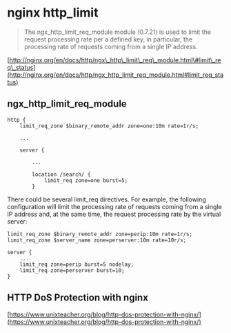 # nginx http\_limit

> The ngx\_http\_limit\_req\_module module \(0.7.21\) is used to limit the request processing rate per a defined key, in particular, the processing rate of requests coming from a single IP address.

[http://nginx.org/en/docs/http/ngx\_http\_limit\_req\_module.html\#limit\_req\_status](http://nginx.org/en/docs/http/ngx_http_limit_req_module.html#limit_req_status)

## ngx\_http\_limit\_req\_module

```text
http {
    limit_req_zone $binary_remote_addr zone=one:10m rate=1r/s;

    ...

    server {

        ...

        location /search/ {
            limit_req zone=one burst=5;
        }
```

There could be several limit\_req directives. For example, the following configuration will limit the processing rate of requests coming from a single IP address and, at the same time, the request processing rate by the virtual server:

```text
limit_req_zone $binary_remote_addr zone=perip:10m rate=1r/s;
limit_req_zone $server_name zone=perserver:10m rate=10r/s;

server {
    ...
    limit_req zone=perip burst=5 nodelay;
    limit_req zone=perserver burst=10;
}
```

## HTTP DoS Protection with nginx

[https://www.unixteacher.org/blog/http-dos-protection-with-nginx/](https://www.unixteacher.org/blog/http-dos-protection-with-nginx/)

